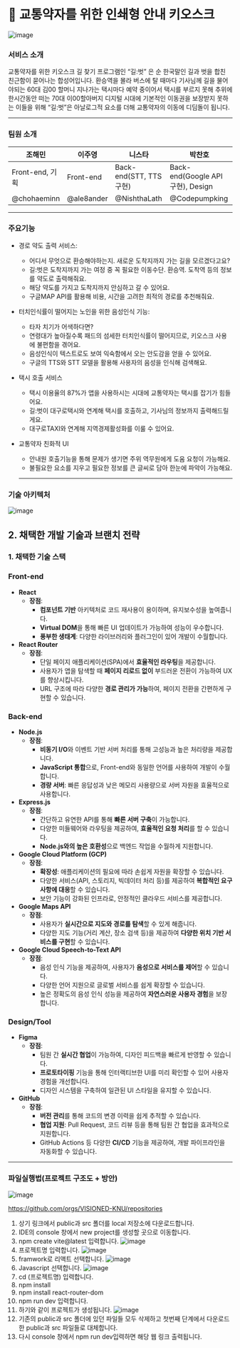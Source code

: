 # 🚌 교통약자를 위한 인쇄형 안내 키오스크
![image](https://github.com/user-attachments/assets/2a9a7ca7-8e54-4513-b285-b60347ee709f)

### 서비스 소개
교통약자를 위한 키오스크 길 찾기 프로그램인 “길:벗” 은 
순 한국말인 길과 벗을 합친 친근함이 묻어나는 합성어입니다. 
환승역을 몰라 버스에 탈 때마다 기사님께 길을 물어야되는 60대 김00 할머니
지나가는 택시마다 예약 중이어서 택시를 부르지 못해 추위에 한시간동안 떠는 70대 이00할아버지
디지털 시대에 기본적인 이동권을 보장받지 못하는 이들을 위해 “길:벗”은 
아날로그적 요소를 더해 교통약자의 이동에 디딤돌이 됩니다. 

---

### 팀원 소개

| 조해민 | 이주영 | 니스타 | 박찬호 |
| --- | --- | --- | --- |
| Front-end, 기획 | Front-end | Back-end(STT, TTS 구현) | Back-end(Google API 구현), Design |
| @chohaeminn | @ale8ander | @NishthaLath | @Codepumpking  |

---

### 주요기능

- 경로 약도 출력 서비스:
    - 어디서 무엇으로 환승해야하는지. 새로운 도착지까지 가는 길을 모르겠다고요?
    - 길:벗은 도착지까지 가는 여정 중 꼭 필요한  이동수단. 환승역. 도착역 등의 정보를 약도로 출력해줘요.
    - 해당 약도를 가지고 도착지까지 안심하고 갈 수 있어요.
    - 구글MAP API를 활용해 비용, 시간을 고려한 최적의 경로를 추천해줘요.
      
- 터치인식률이 떨어지는 노인을 위한 음성인식 기능:
    - 타자 치기가 어색하다면?
    - 연령대가 높아질수록 패드의 섬세한 터치인식률이 떨어지므로, 키오스크 사용에 불편함을 겪어요.
    - 음성인식이 텍스트로도 보여 익숙함에서 오는 안도감을 얻을 수 있어요.
    - 구글의 TTS와 STT 모델을 활용해 사용자의 음성을 인식해 검색해요.
    
- 택시 호출 서비스
    - 택시 이용율의 87%가 앱을 사용하시는 시대에 교통약자는  택시를 잡기가 힘들어요.
    - 길:벗이 대구로택시와 연계해 택시를 호출하고, 기사님의 정보까지 출력해드릴게요.
    - 대구로TAXI와 연계해 지역경제활성화를 이룰 수 있어요.

- 교통약자 친화적 UI
    - 안내원 호출기능을 통해 문제가 생기면 주위 역무원에게 도움 요청이 가능해요.
    - 불필요한 요소를 지우고 필요한 정보를 큰 글씨로 담아 한눈에 파악이 가능해요.
    
    ---
    

### 기술 아키텍처

![image](https://github.com/user-attachments/assets/9aa1f9d0-effe-44ac-8a48-1151a5a079b9)


## 2. 채택한 개발 기술과 브랜치 전략

### 1. **채택한 기술 스택**

### Front-end

- **React**
    - **장점**:
        - **컴포넌트 기반** 아키텍처로 코드 재사용이 용이하며, 유지보수성을 높여줍니다.
        - **Virtual DOM**을 통해 빠른 UI 업데이트가 가능하여 성능이 우수합니다.
        - **풍부한 생태계**: 다양한 라이브러리와 플러그인이 있어 개발이 수월합니다.
- **React Router**
    - **장점**:
        - 단일 페이지 애플리케이션(SPA)에서 **효율적인 라우팅**을 제공합니다.
        - 사용자가 앱을 탐색할 때 **페이지 리로드 없이** 부드러운 전환이 가능하여 UX를 향상시킵니다.
        - URL 구조에 따라 다양한 **경로 관리가 가능**하여, 페이지 전환을 간편하게 구현할 수 있습니다.

### Back-end

- **Node.js**
    - **장점**:
        - **비동기 I/O**와 이벤트 기반 서버 처리를 통해 고성능과 높은 처리량을 제공합니다.
        - **JavaScript 통합**으로, Front-end와 동일한 언어를 사용하여 개발이 수월합니다.
        - **경량 서버**: 빠른 응답성과 낮은 메모리 사용량으로 서버 자원을 효율적으로 사용합니다.
- **Express.js**
    - **장점**:
        - 간단하고 유연한 API를 통해 **빠른 서버 구축**이 가능합니다.
        - 다양한 미들웨어와 라우팅을 제공하여, **효율적인 요청 처리**를 할 수 있습니다.
        - **Node.js와의 높은 호환성**으로 백엔드 작업을 수월하게 지원합니다.
- **Google Cloud Platform (GCP)**
    - **장점**:
        - **확장성**: 애플리케이션의 필요에 따라 손쉽게 자원을 확장할 수 있습니다.
        - 다양한 서비스(API, 스토리지, 빅데이터 처리 등)를 제공하여 **복합적인 요구사항에 대응**할 수 있습니다.
        - 보안 기능이 강화된 인프라로, 안정적인 클라우드 서비스를 제공합니다.
- **Google Maps API**
    - **장점**:
        - 사용자가 **실시간으로 지도와 경로를 탐색**할 수 있게 해줍니다.
        - 다양한 지도 기능(거리 계산, 장소 검색 등)을 제공하여 **다양한 위치 기반 서비스를 구현**할 수 있습니다.
- **Google Cloud Speech-to-Text API**
    - **장점**:
        - 음성 인식 기능을 제공하여, 사용자가 **음성으로 서비스를 제어**할 수 있습니다.
        - 다양한 언어 지원으로 글로벌 서비스를 쉽게 확장할 수 있습니다.
        - 높은 정확도의 음성 인식 성능을 제공하여 **자연스러운 사용자 경험**을 보장합니다.

### Design/Tool

- **Figma**
    - **장점**:
        - 팀원 간 **실시간 협업**이 가능하여, 디자인 피드백을 빠르게 반영할 수 있습니다.
        - **프로토타이핑** 기능을 통해 인터랙티브한 UI를 미리 확인할 수 있어 사용자 경험을 개선합니다.
        - 디자인 시스템을 구축하여 일관된 UI 스타일을 유지할 수 있습니다.
- **GitHub**
    - **장점**:
        - **버전 관리**를 통해 코드의 변경 이력을 쉽게 추적할 수 있습니다.
        - **협업 지원**: Pull Request, 코드 리뷰 등을 통해 팀원 간 협업을 효과적으로 지원합니다.
        - GitHub Actions 등 다양한 **CI/CD** 기능을 제공하여, 개발 파이프라인을 자동화할 수 있습니다.

---

### 파일실행법(프로젝트 구조도 + 방안)
![image](https://github.com/user-attachments/assets/448f2871-b5cc-4b7b-83be-696fd57891ca)

https://github.com/orgs/VISIONED-KNU/repositories

1. 상기 링크에서 public과 src 폴더를 local 저장소에 다운로드합니다.
2. IDE의 console 창에서 new project를 생성할 곳으로 이동합니다.
3. npm create vite@latest 입력합니다.
![image](https://github.com/user-attachments/assets/1d629ea2-25dd-4e4d-b949-e1298598ea62)
4. 프로젝트명 입력합니다.
![image](https://github.com/user-attachments/assets/eb3661e4-fad9-4f5d-9ce4-845765c56c19)
5. framwork로 리액트 선택합니다.
![image](https://github.com/user-attachments/assets/fbaffa3f-a32a-42d4-ad07-e815d0aebeaf)
6. Javascript 선택합니다.
![image](https://github.com/user-attachments/assets/08826a6d-ecd3-4849-b6af-be7073a17534)
7. cd (프로젝트명) 입력합니다.
8. npm install
9. npm install react-router-dom
10. npm run dev 입력합니다.
11. 하기와 같이 프로젝트가 생성됩니다.
![image](https://github.com/user-attachments/assets/b5399c55-00c5-4ed3-9ce5-f40330ef11af)
12. 기존의 public과 src 폴더에 있던 파일들 모두 삭제하고 첫번째 단계에서 다운로드한 public과 src 파일들로 대체합니다.
13. 다시 console 창에서 npm run dev입력하면 해당 웹 링크 출력됩니다.
